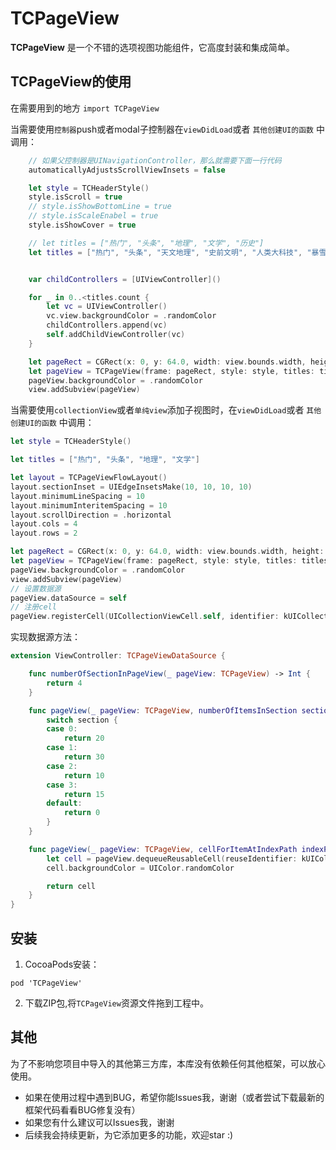 # TCPageView

**TCPageView** 是一个不错的选项视图功能组件，它高度封装和集成简单。

## TCPageView的使用
在需要用到的地方 `import TCPageView`

当需要使用`控制器`push或者modal子控制器在`viewDidLoad`或者 `其他创建UI的函数` 中调用：

```Swift
    // 如果父控制器是UINavigationController，那么就需要下面一行代码
    automaticallyAdjustsScrollViewInsets = false

    let style = TCHeaderStyle()
    style.isScroll = true
    // style.isShowBottomLine = true
    // style.isScaleEnabel = true
    style.isShowCover = true

    // let titles = ["热门", "头条", "地理", "文学", "历史"]
    let titles = ["热门", "头条", "天文地理", "史前文明", "人类大科技", "暴雪游戏嘉年华", "漫威世界之平行宇宙", "美女日常"]


    var childControllers = [UIViewController]()

    for _ in 0..<titles.count {
        let vc = UIViewController()
        vc.view.backgroundColor = .randomColor
        childControllers.append(vc)
        self.addChildViewController(vc)
    }

    let pageRect = CGRect(x: 0, y: 64.0, width: view.bounds.width, height: view.bounds.height - 64.0)
    let pageView = TCPageView(frame: pageRect, style: style, titles: titles, childControllers: childControllers, rootController: self)
    pageView.backgroundColor = .randomColor
    view.addSubview(pageView)
```

当需要使用`collectionView`或者`单纯view`添加子视图时，在`viewDidLoad`或者 `其他创建UI的函数` 中调用：
```Swift
let style = TCHeaderStyle()

let titles = ["热门", "头条", "地理", "文学"]

let layout = TCPageViewFlowLayout()
layout.sectionInset = UIEdgeInsetsMake(10, 10, 10, 10)
layout.minimumLineSpacing = 10
layout.minimumInteritemSpacing = 10
layout.scrollDirection = .horizontal
layout.cols = 4
layout.rows = 2

let pageRect = CGRect(x: 0, y: 64.0, width: view.bounds.width, height: 300.0)
let pageView = TCPageView(frame: pageRect, style: style, titles: titles, layout:layout)
pageView.backgroundColor = .randomColor
view.addSubview(pageView)
// 设置数据源
pageView.dataSource = self
// 注册cell
pageView.registerCell(UICollectionViewCell.self, identifier: kUICollectionViewCellIdentifier)

```
实现数据源方法：
```Swift
extension ViewController: TCPageViewDataSource {

    func numberOfSectionInPageView(_ pageView: TCPageView) -> Int {
        return 4
    }

    func pageView(_ pageView: TCPageView, numberOfItemsInSection section: Int) -> Int {
        switch section {
        case 0:
            return 20
        case 1:
            return 30
        case 2:
            return 10
        case 3:
            return 15
        default:
            return 0
        }
    }

    func pageView(_ pageView: TCPageView, cellForItemAtIndexPath indexPath: IndexPath) -> UICollectionViewCell {
        let cell = pageView.dequeueReusableCell(reuseIdentifier: kUICollectionViewCellIdentifier, for: indexPath)
        cell.backgroundColor = UIColor.randomColor

        return cell
    }
}
```
## 安装
1. CocoaPods安装：
```
pod 'TCPageView' 
```
2. 下载ZIP包,将`TCPageView`资源文件拖到工程中。

## 其他
为了不影响您项目中导入的其他第三方库，本库没有依赖任何其他框架，可以放心使用。
* 如果在使用过程中遇到BUG，希望你能Issues我，谢谢（或者尝试下载最新的框架代码看看BUG修复没有）
* 如果您有什么建议可以Issues我，谢谢
* 后续我会持续更新，为它添加更多的功能，欢迎star :)

